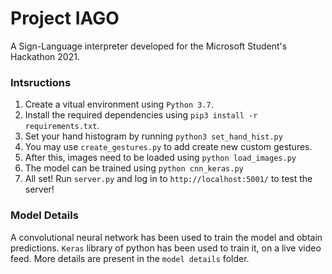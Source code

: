 # Project IAGO
A Sign-Language interpreter developed for the Microsoft Student's Hackathon 2021.

### Intsructions
1. Create a vitual environment using `Python 3.7`.
2. Install the required dependencies using `pip3 install -r requirements.txt`.
3. Set your hand histogram by running ```python3 set_hand_hist.py```
4. You may use `create_gestures.py` to add create new custom gestures.
5. After this, images need to be loaded using ```python load_images.py```
6. The model can be trained using ```python cnn_keras.py```
7. All set! Run `server.py` and log in to `http://localhost:5001/` to test the server!

### Model Details
A convolutional neural network has been used to train the model and obtain predictions. `Keras` library of python has been used to train it, on a live video feed. More details are present in the `model details` folder.



